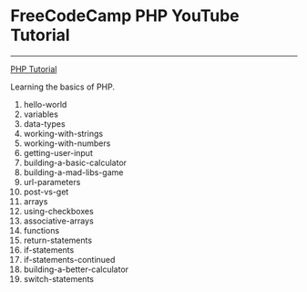 # FreeCodeCamp PHP YouTube Tutorial
---
[PHP Tutorial](https://www.youtube.com/watch?v=OK_JCtrrv-c)

Learning the basics of PHP.

1. hello-world
2. variables
3. data-types
4. working-with-strings
5. working-with-numbers
6. getting-user-input
7. building-a-basic-calculator
8. building-a-mad-libs-game
9. url-parameters
10. post-vs-get
11. arrays
12. using-checkboxes
13. associative-arrays
14. functions
15. return-statements
16. if-statements
17. if-statements-continued
18. building-a-better-calculator
19. switch-statements